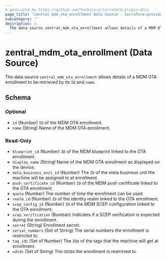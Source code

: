 ```yaml
---
# generated by https://github.com/hashicorp/terraform-plugin-docs
page_title: "zentral_mdm_ota_enrollment Data Source - terraform-provider-zentral"
subcategory: ""
description: |-
  The data source zentral_mdm_ota_enrollment allows details of a MDM OTA enrollment to be retrieved by its ID and name.
---
```


# zentral_mdm_ota_enrollment (Data Source)

The data source `zentral_mdm_ota_enrollment` allows details of a MDM OTA enrollment to be retrieved by its `ID` and `name`.



<!-- schema generated by tfplugindocs -->
## Schema

### Optional

- `id` (Number) `ID` of the MDM OTA enrollment.
- `name` (String) Name of the MDM OTA enrollment.

### Read-Only

- `blueprint_id` (Number) `ID` of the MDM blueprint linked to the OTA enrollment.
- `display_name` (String) Name of the MDM OTA enrollment as displayed on the device.
- `meta_business_unit_id` (Number) The `ID` of the meta business unit the machine will be assigned to at enrollment.
- `push_certificate_id` (Number) `ID` of the MDM push certificate linked to the OTA enrollment.
- `quota` (Number) The number of time the enrollment can be used.
- `realm_id` (Number) `ID` of the identity realm linked to the OTA enrollment.
- `scep_config_id` (Number) `ID` of the MDM SCEP configuration linked to the OTA enrollment.
- `scep_verification` (Boolean) Indicates if a SCEP verification is expected during the enrollment.
- `secret` (String) Enrollment secret.
- `serial_numbers` (Set of String) The serial numbers the enrollment is restricted to.
- `tag_ids` (Set of Number) The `ID`s of the tags that the machine will get at enrollment.
- `udids` (Set of String) The `UDID`s the enrollment is restricted to.
